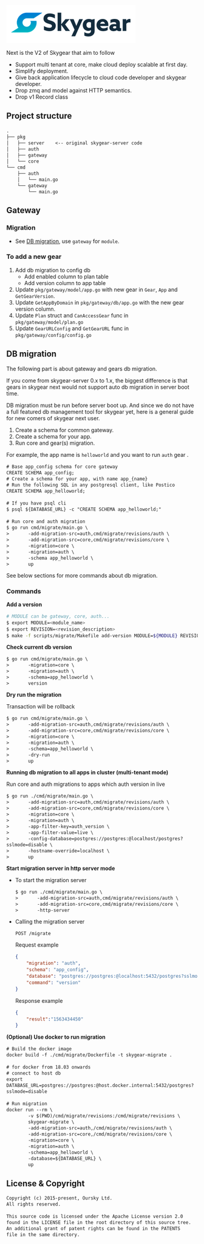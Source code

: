 ![Skygear Logo](.github/skygear-logo.png)

Next is the V2 of Skygear that aim to follow

- Support multi tenant at core, make cloud deploy scalable at first day.
- Simplify deployment.
- Give back application lifecycle to cloud code developer and skygear
  developer.
- Drop zmq and model against HTTP semantics.
- Drop v1 Record class

## Project structure

```
.
├── pkg
│   ├── server    <-- original skygear-server code
│   ├── auth
│   ├── gateway
│   └── core
└── cmd
    ├── auth
    │   └── main.go
    └── gateway
        └── main.go
```

## Gateway

### Migration

- See [DB migration](#db-migration), use `gateway` for `module`.

### To add a new gear

1. Add db migration to config db
    - Add enabled column to plan table
    - Add version column to app table
1. Update `pkg/gateway/model/app.go` with new gear in `Gear`, `App` and `GetGearVersion`.
1. Update `GetAppByDomain` in `pkg/gateway/db/app.go` with the new gear version column.
1. Update `Plan` struct and `CanAccessGear` func in `pkg/gateway/model/plan.go`
1. Update `GearURLConfig` and `GetGearURL` func in `pkg/gateway/config/config.go`

## DB migration

The following part is about gateway and gears db migration.

If you come from skygear-server 0.x to 1.x, the biggest difference is that gears in skygear next would not support auto db migration in server boot time.

DB migration must be run before server boot up. And since we do not have a full featured db management tool for skygear yet, here is a general guide for new comers of skygear next user.

1. Create a schema for common gateway.
1. Create a schema for your app.
1. Run core and gear(s) migration.

For example, the app name is `helloworld` and you want to run `auth` gear .

```
# Base app_config schema for core gateway
CREATE SCHEMA app_config;
# Create a schema for your app, with name app_{name}
# Run the following SQL in any postgresql client, like Postico
CREATE SCHEMA app_helloworld;

# If you have psql cli
$ psql ${DATABASE_URL} -c "CREATE SCHEMA app_helloworld;"

# Run core and auth migration
$ go run cmd/migrate/main.go \
>       -add-migration-src=auth,cmd/migrate/revisions/auth \
>       -add-migration-src=core,cmd/migrate/revisions/core \
>       -migration=core \
>       -migration=auth \
>       -schema app_helloworld \
>       up
```

See below sections for more commands about db migration.

### Commands

**Add a version**

```sh
# MODULE can be gateway, core, auth...
$ export MODULE=<module_name>
$ export REVISION=<revision_description>
$ make -f scripts/migrate/Makefile add-version MODULE=${MODULE} REVISION=${REVISION}
```
**Check current db version**

```
$ go run cmd/migrate/main.go \
>       -migration=core \
>       -migration=auth \
>       -schema=app_helloworld \
>       version
```

**Dry run the migration**

Transaction will be rollback

```
$ go run cmd/migrate/main.go \
>       -add-migration-src=auth,cmd/migrate/revisions/auth \
>       -add-migration-src=core,cmd/migrate/revisions/core \
>       -migration=core \
>       -migration=auth \
>       -schema=app_helloworld \
>       -dry-run
>       up
```

**Running db migration to all apps in cluster (multi-tenant mode)**

Run core and auth migrations to apps which auth version in live

```
$ go run ./cmd/migrate/main.go \
>       -add-migration-src=auth,cmd/migrate/revisions/auth \
>       -add-migration-src=core,cmd/migrate/revisions/core \
>       -migration=core \
>       -migration=auth \
>       -app-filter-key=auth_version \
>       -app-filter-value=live \
>       -config-database=postgres://postgres:@localhost/postgres?sslmode=disable \
>       -hostname-override=localhost \
>       up
```

**Start migration server in http server mode**

- To start the migration server

    ```
    $ go run ./cmd/migrate/main.go \
    >       -add-migration-src=auth,cmd/migrate/revisions/auth \
    >       -add-migration-src=core,cmd/migrate/revisions/core \
    >       -http-server
    ```

- Calling the migration server 

    ```
    POST /migrate
    ```

    Request example

    ```json
    {
        "migration": "auth",
        "schema": "app_config",
        "database": "postgres://postgres:@localhost:5432/postgres?sslmode=disable",
        "command": "version"
    }
    ```

    Response example

    ```json
    {
        "result":"1563434450"
    }
    ```

**(Optional) Use docker to run migration**

```
# Build the docker image
docker build -f ./cmd/migrate/Dockerfile -t skygear-migrate .

# for docker from 18.03 onwards
# connect to host db
export DATABASE_URL=postgres://postgres:@host.docker.internal:5432/postgres?sslmode=disable

# Run migration
docker run --rm \
        -v $(PWD)/cmd/migrate/revisions:/cmd/migrate/revisions \
        skygear-migrate \
        -add-migration-src=auth,/cmd/migrate/revisions/auth \
        -add-migration-src=core,/cmd/migrate/revisions/core \
        -migration=core \
        -migration=auth \
        -schema=app_helloworld \
        -database=${DATABASE_URL} \
        up
```

## License & Copyright

```
Copyright (c) 2015-present, Oursky Ltd.
All rights reserved.

This source code is licensed under the Apache License version 2.0
found in the LICENSE file in the root directory of this source tree.
An additional grant of patent rights can be found in the PATENTS
file in the same directory.

```
